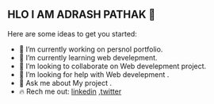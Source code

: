 ## HLO I AM ADRASH PATHAK 👋

Here are some ideas to get you started:

- 🔭 I’m currently working on persnol portfolio.
- 🌱 I’m currently learning web develepment.
- 👯 I’m looking to collaborate on Web develepment project.
- 🤔 I’m looking for help with  Web develepment .
- 💬 Ask me about My project .
-  🔥 Rech me out: [linkedin](https://www.linkedin.com/in/adrash-pathak-b2720122a) ,[twitter](https://twitter.com/Adrashpathak1?t=jH6027X2EwrlESEhJj-SLw&s=09)
